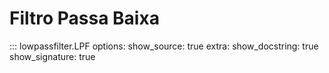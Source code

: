 # Filtro Passa Baixa

::: lowpassfilter.LPF
    options:
        show_source: true
        extra:
            show_docstring: true
            show_signature: true